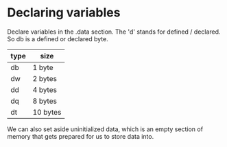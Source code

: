 # Declaring variables
Declare variables in the .data section. The 'd' stands for defined / declared. So db is a defined or declared byte.

| type  | size      |
|-------|-----------|
| db    | 1 byte    |
| dw    | 2 bytes   |
| dd    | 4 bytes   |
| dq    | 8 bytes   |
| dt    | 10 bytes  |

We can also set aside uninitialized data, which is an empty section of memory that gets prepared for us to store data into.